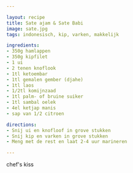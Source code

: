 ```yaml
---

layout: recipe
title: Sate ajam & Sate Babi
image: sate.jpg
tags: indonesisch, kip, varken, makkelijk

ingredients:
- 350g hamlappen
- 350g kipfilet
- 1 ui
- 2 tenen knoflook
- 1tl ketoembar
- 1tl gemalen gember (djahe)
- 1tl laos
- 1/2tl komijnzaad
- 1tl palm- of bruine suiker
- 1tl sambal oelek
- 4el ketjap manis
- sap van 1/2 citroen

directions:
- Snij ui en knofloof in grove stukken 
- Snij kip en varken in grove stukken
- Meng met de rest en laat 2-4 uur marineren

--- 
```

chef's kiss